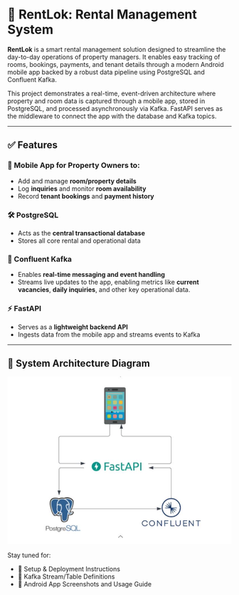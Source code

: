 # 📱 RentLok: Rental Management System

**RentLok** is a smart rental management solution designed to streamline the day-to-day operations of property managers. It enables easy tracking of rooms, bookings, payments, and tenant details through a modern Android mobile app backed by a robust data pipeline using PostgreSQL and Confluent Kafka.

This project demonstrates a real-time, event-driven architecture where property and room data is captured through a mobile app, stored in PostgreSQL, and processed asynchronously via Kafka. FastAPI serves as the middleware to connect the app with the database and Kafka topics.

---

## ✅ Features

### 📲 Mobile App for Property Owners to:
- Add and manage **room/property details**
- Log **inquiries** and monitor **room availability**
- Record **tenant bookings** and **payment history**

### 🛠️ PostgreSQL
- Acts as the **central transactional database**
- Stores all core rental and operational data

### 🔄 Confluent Kafka
- Enables **real-time messaging and event handling**
- Streams live updates to the app, enabling metrics like **current vacancies**, **daily inquiries**, and other key operational data.

### ⚡ FastAPI
- Serves as a **lightweight backend API**
- Ingests data from the mobile app and streams events to Kafka

---
## 🔧 System Architecture Diagram
<div align="center">
  <img src="DataFlow.JPG" width="550">
</div>


Stay tuned for:
- 🚀 Setup & Deployment Instructions
- 📡 Kafka Stream/Table Definitions
- 📲 Android App Screenshots and Usage Guide
